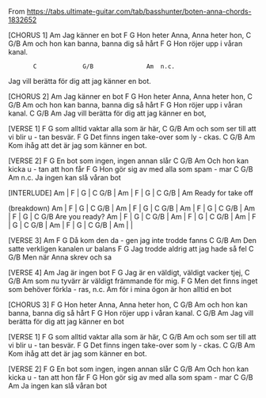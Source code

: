 From https://tabs.ultimate-guitar.com/tab/basshunter/boten-anna-chords-1832652

[CHORUS 1]
              Am
Jag känner en bot
          F                G
Hon heter Anna, Anna heter hon,
            C       G/B         Am
och hon kan banna, banna dig så hårt
          F                 G
Hon röjer upp i våran kanal.
 
           C             G/B               Am  n.c.
Jag vill berätta för dig att jag känner en bot.
 
 
[CHORUS 2]
              Am
Jag känner en bot
          F                G
Hon heter Anna, Anna heter hon,
            C       G/B         Am
och hon kan banna, banna dig så hårt
          F                 G
Hon röjer upp i våran kanal.
           C             G/B               Am
Jag vill berätta för dig att jag känner en bot,
 
 
[VERSE 1]
           F                  G
som alltid vaktar alla som är här,
            C                G/B            Am
och som ser till att vi blir u - tan besvär.
            F                    G
Det finns ingen take-over som ly - ckas.
     C              G/B               Am
Kom ihåg att det är jag som känner en bot.
 
 
[VERSE 2]
           F                  G
En bot som ingen, ingen annan slår
            C      G/B            Am
Och hon kan kicka u - tan att hon får
            F                    G
Hon gör sig av med alla som spam - mar
   C            G/B         Am n.c.
Ja ingen kan slå   våran bot
 
 
[INTERLUDE]
Am | F | G | C G/B |
Am | F | G | C G/B |
Am
Ready for take off
 
(breakdown)
Am | F | G | C G/B |
Am | F | G | C G/B |
Am | F | G | C G/B |
Am | F | G | C       G/B
             Are you ready?
Am | F | G | C G/B |
Am | F | G | C G/B |
Am | F | G | C G/B |
Am | F | G | C G/B |
Am | |
 
 
[VERSE 3]
Am                F                     G
    Då kom den da - gen jag inte trodde fanns
              C           G/B        Am
    Den satte verkligen kanalen ur balans
               F                         G
    Jag trodde aldrig att jag hade så fel
            C              G/B
    Men när Anna skrev och sa
 
 
[VERSE 4]
             Am
Jag är ingen bot
          F                       G
Jag är en väldigt, väldigt vacker tjej,
         C               G/B           Am
som nu tyvärr är väldigt främmande för mig.
              F                        G
Men det finns inget som behöver förkla - ras,
n.c.                             Am
för i mina ögon är hon alltid en bot
 
 
[CHORUS 3]
          F                G
Hon heter Anna, Anna heter hon,
            C       G/B         Am
och hon kan banna, banna dig så hårt
          F                 G
Hon röjer upp i våran kanal.
           C             G/B               Am
Jag vill berätta för dig att jag känner en bot
 
 
[VERSE 1]
           F                  G
som alltid vaktar alla som är här,
            C                G/B            Am
och som ser till att vi blir u - tan besvär.
            F                    G
Det finns ingen take-over som ly - ckas.
     C              G/B               Am
Kom ihåg att det är jag som känner en bot.
 
 
[VERSE 2]
           F                  G
En bot som ingen, ingen annan slår
            C      G/B            Am
Och hon kan kicka u - tan att hon får
            F                    G
Hon gör sig av med alla som spam - mar
   C            G/B         Am
Ja ingen kan slå   våran bot
